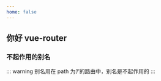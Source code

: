 ```yaml
---
home: false
---
```


## 你好 vue-router

<!-- <span v-for="i in 3">{{ i }} </span> -->

### 不起作用的别名

::: warning
别名用在 path 为’/’的路由中，别名是不起作用的
:::
<style>
@media screen and (min-width: 400px) {
  .theme-default-content:not(.custom) {
    margin-left: 240px;
  }
  .page-meta, .page-nav {
    margin-left: 240px;
  }
}
</style>

